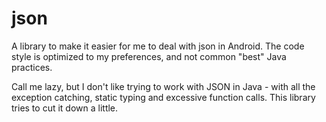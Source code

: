 # json

A library to make it easier for me to deal with json in Android. The code style is optimized to my preferences, and not common "best" Java practices.

Call me lazy, but I don't like trying to work with JSON in Java - with all the exception catching, static typing and excessive function calls.  This library tries to cut it down a little.
